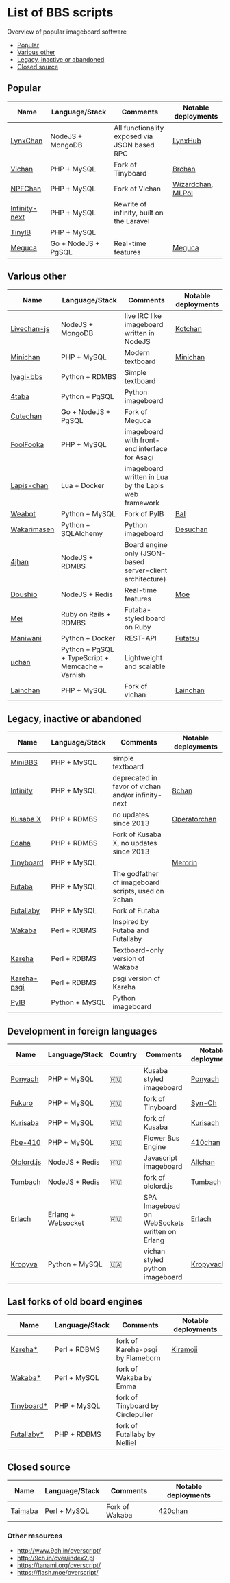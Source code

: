# List of BBS scripts
Overview of popular imageboard software

* [Popular](#popular)
* [Various other](#various-other)
* [Legacy, inactive or abandoned](#legacy-inactive-or-abandoned)
* [Closed source](#closed-source)

## Popular
Name | Language/Stack | Comments | Notable deployments
-----| -------------- | ------ | --------
[LynxChan](https://gitgud.io/LynxChan/LynxChan) | NodeJS + MongoDB | All functionality exposed via JSON based RPC | [LynxHub](http://lynxhub.com/)
[Vichan](https://github.com/vichan-devel/vichan/) | PHP + MySQL | Fork of Tinyboard | [Brchan](http://www.brchan.org/)
[NPFChan](https://github.com/fallenPineapple/NPFchan) | PHP + MySQL | Fork of Vichan | [Wizardchan](https://wizchan.org/), [MLPol](https://mlpol.net/)
[Infinity-next](https://github.com/infinity-next/infinity-next) | PHP + MySQL | Rewrite of infinity, built on the Laravel |
[TinyIB](https://gitlab.com/tslocum/tinyib) | PHP + MySQL |  | 
[Meguca](https://github.com/bakape/meguca) | Go + NodeJS + PgSQL | Real-time features | [Meguca](https://meguca.org/all/)

## Various other
Name | Language/Stack | Comments | Notable deployments
-----| -------------- | ------ | --------
[Livechan-js](https://github.com/emgram769/livechan-js) | NodeJS + MongoDB | live IRC like imageboard written in NodeJS | [Kotchan](https://kotchan.org/chat/int)
[Minichan](https://github.com/Minichan/Minichan) | PHP + MySQL | Modern textboard | [Minichan](http://minichan.org/)
[Iyagi-bbs](https://github.com/153/iyagi-bbs) | Python + RDMBS | Simple textboard |
[4taba](https://github.com/4taba/4taba) | Python + PgSQL | Python imageboard |
[Cutechan](https://github.com/cutechan/cutechan) | Go + NodeJS + PgSQL | Fork of Meguca | 
[FoolFooka](https://github.com/FoolCode/FoolFuuka) | PHP + MySQL | imageboard with front-end interface for Asagi |
[Lapis-chan](https://github.com/karai17/lapis-chan/) | Lua + Docker | imageboard written in Lua by the Lapis web framework |
[Weabot](https://github.com/z411/weabot) | Python + MySQL | Fork of PyIB | [BaI](https://bienvenidoainternet.org/world/)
[Wakarimasen](https://github.com/weedy/wakarimasen) | Python + SQLAlchemy | Python imageboard | [Desuchan](https://desuchan.net/)
[4jhan](https://github.com/phikal/4jhan-server) | NodeJS + RDMBS | Board engine only (JSON-based server-client architecture) |
[Doushio](https://github.com/lalcmellkmal/doushio) | NodeJS + Redis | Real-time features | [Moe](http://doushio.com/moe/)
[Mei](https://github.com/lulalala/mei) | Ruby on Rails + RDMBS | Futaba-styled board on Ruby |  
[Maniwani](https://github.com/DangerOnTheRanger/maniwani) | Python + Docker | REST-API | [Futatsu](https://futatsu.org/)
[µchan](https://github.com/Floens/uchan) | Python + PgSQL + TypeScript + Memcache + Varnish | Lightweight and scalable |
[Lainchan](https://github.com/lainchan/lainchan/) | PHP + MySQL | Fork of vichan | [Lainchan](https://lainchan.org/)

## Legacy, inactive or abandoned
Name | Language/Stack | Comments | Notable deployments
-----| -------------- | ------ | --------
[MiniBBS](https://github.com/whiteplastic/MiniBBS) | PHP + MySQL | simple textboard |
[Infinity](https://github.com/ctrlcctrlv/infinity) | PHP + MySQL |  deprecated in favor of vichan and/or infinity-next | [8chan](http://8ch.net)
[Kusaba X](http://kusabax.cultnet.net/) | PHP + RDMBS |  no updates since 2013 | [Operatorchan](https://operatorchan.org/)
[Edaha](https://github.com/Edaha/Edaha) | PHP + RDMBS |  Fork of Kusaba X, no updates since 2013 |
[Tinyboard](https://github.com/savetheinternet/Tinyboard) | PHP + MySQL | | [Merorin](https://merorin.com/jp/) 
[Futaba](http://jun.2chan.net/script/) | PHP + MySQL | The godfather of imageboard scripts, used on 2chan |
[Futallaby](http://www.1chan.net/futallaby/) | PHP + MySQL | Fork of Futaba
[Wakaba](http://wakaba.c3.cx/s/web/wakaba_kareha) | Perl + RDBMS | Inspired by Futaba and Futallaby |
[Kareha](http://wakaba.c3.cx/s/web/wakaba_kareha) | Perl + RDBMS | Textboard-only version of Wakaba |
[Kareha-psgi](https://github.com/marlencrabapple/kareha-psgi) | Perl + RDBMS | psgi version of Kareha |
[PyIB](https://github.com/tslocum/PyIB) | Python + MySQL | Python imageboard | |

## Development in foreign languages
Name | Language/Stack | Country |  Comments | Notable deployments
-----| -------------- | - | ------ | --------
[Ponyach](https://github.com/acilsd/ponyach.ru) | PHP + MySQL | 🇷🇺 | Kusaba styled imageboard | [Ponyach](https://ponyach.ru/b/)
[Fukuro](https://github.com/twiforce/fukuro) | PHP + MySQL | 🇷🇺 | fork of Tinyboard | [Syn-Ch](https://syn-ch.com/b/)
[Kurisaba](https://github.com/makise-homura/kurisaba) | PHP + MySQL | 🇷🇺 | fork of Kusaba | [Kurisach](https://kurisa.ch/)
[Fbe-410](https://bitbucket.org/Therapont/fbe-410/src/master/) | PHP + MySQL | 🇷🇺 | Flower Bus Engine | [410chan](http://410chan.org/)
[Ololord.js](https://github.com/ololoepepe/ololord.js) | NodeJS + Redis | 🇷🇺 | Javascript imageboard | [Allchan](https://allchan.su/)
[Tumbach](https://github.com/rngnrs/tumbach) | NodeJS + Redis | 🇷🇺 | fork of ololord.js | [Tumbach](https://github.com/rngnrs/tumbach)
[Erlach](https://github.com/m-2k/erlach) | Erlang + Websocket | 🇷🇺 | SPA Imageboad on WebSockets written on Erlang | [Erlach](https://erlach.co/)
[Kropyva](https://gitlab.com/Kropyva/engine) | Python + MySQL | 🇺🇦 | vichan styled python imageboard | [Kropyvach](https://www.kropyva.ch/)


## Last forks of old board engines
Name | Language/Stack | Comments | Notable deployments
-----| -------------- | ------ | --------
[Kareha*](https://github.com/Flameborn/Kareha) | Perl + RDBMS | fork of Kareha-psgi by Flameborn | [Kiramoji](https://kiramoji.ga/)
[Wakaba*](https://github.com/emmausrs/Wakaba) | Perl + MySQL | fork of Wakaba by Emma |
[Tinyboard*](https://github.com/Circlepuller/Tinyboard) | PHP + MySQL | fork of Tinyboard by Circlepuller |
[Futallaby*](https://github.com/NellielProject/Nelliel) | PHP + RDBMS | fork of Futallaby by Nelliel |


## Closed source
Name | Language/Stack | Comments | Notable deployments
-----| -------------- | ------ | --------
[Taimaba](https://taimapedia.org/index.php?title=Taimaba) | Perl + MySQL | Fork of Wakaba | [420chan](http://420chan.org)


### Other resources
* http://www.9ch.in/overscript/
* http://9ch.in/over/index2.pl
* https://tanami.org/overscript/
* https://flash.moe/overscript/
